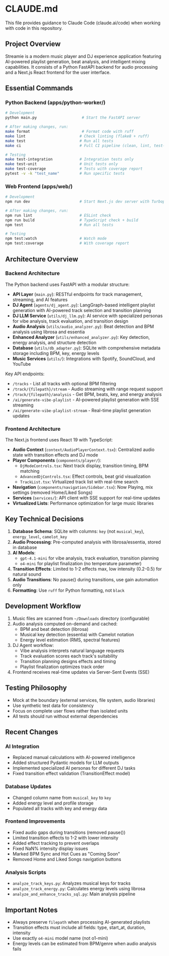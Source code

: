 # CLAUDE.md

This file provides guidance to Claude Code (claude.ai/code) when working with code in this repository.

## Project Overview

Streamie is a modern music player and DJ experience application featuring AI-powered playlist generation, beat analysis, and intelligent mixing capabilities. It consists of a Python FastAPI backend for audio processing and a Next.js React frontend for the user interface.

## Essential Commands

### Python Backend (apps/python-worker/)
```bash
# Development
python main.py                    # Start the FastAPI server

# After making changes, run:
make format                       # Format code with ruff
make lint                        # Check linting (flake8 + ruff)
make test                        # Run all tests
make ci                          # Full CI pipeline (clean, lint, test-coverage)

# Testing
make test-integration            # Integration tests only
make test-unit                   # Unit tests only
make test-coverage               # Tests with coverage report
pytest -v -k "test_name"         # Run specific tests
```

### Web Frontend (apps/web/)
```bash
# Development
npm run dev                      # Start Next.js dev server with Turbopack

# After making changes, run:
npm run lint                     # ESLint check
npm run build                    # TypeScript check + build
npm test                         # Run all tests

# Testing
npm test:watch                   # Watch mode
npm test:coverage                # With coverage report
```

## Architecture Overview

### Backend Architecture
The Python backend uses FastAPI with a modular structure:

- **API Layer** (`main.py`): RESTful endpoints for track management, streaming, and AI features
- **DJ Agent** (`agents/dj_agent.py`): LangGraph-based intelligent playlist generation with AI-powered track selection and transition planning
- **DJ LLM Service** (`utils/dj_llm.py`): AI service with specialized personas for vibe analysis, track evaluation, and transition design
- **Audio Analysis** (`utils/audio_analyzer.py`): Beat detection and BPM analysis using librosa and essentia
- **Enhanced Analyzer** (`utils/enhanced_analyzer.py`): Key detection, energy analysis, and structure detection
- **Database** (`utils/db_adapter.py`): SQLite with comprehensive metadata storage including BPM, key, energy levels
- **Music Services** (`utils/`): Integrations with Spotify, SoundCloud, and YouTube

Key API endpoints:
- `/tracks` - List all tracks with optional BPM filtering
- `/track/{filepath}/stream` - Audio streaming with range request support
- `/track/{filepath}/analysis` - Get BPM, beats, key, and energy analysis
- `/ai/generate-vibe-playlist` - AI-powered playlist generation with SSE streaming
- `/ai/generate-vibe-playlist-stream` - Real-time playlist generation updates

### Frontend Architecture
The Next.js frontend uses React 19 with TypeScript:

- **Audio Context** (`context/AudioPlayerContext.tsx`): Centralized audio state with transition effects and DJ mode
- **Player Components** (`components/player/`):
  - `DjModeControls.tsx`: Next track display, transition timing, BPM matching
  - `AdvancedDjControls.tsx`: Effect controls, beat grid visualization
  - `TrackList.tsx`: Virtualized track list with real-time search
- **Navigation** (`components/navigation/Sidebar.tsx`): Now Playing, mix settings (removed Home/Liked Songs)
- **Services** (`services/`): API client with SSE support for real-time updates
- **Virtualized Lists**: Performance optimization for large music libraries

## Key Technical Decisions

1. **Database Schema**: SQLite with columns: `key` (not `musical_key`), `energy_level`, `camelot_key`
2. **Audio Processing**: Pre-computed analysis with librosa/essentia, stored in database
3. **AI Models**: 
   - `gpt-4.1-mini` for vibe analysis, track evaluation, transition planning
   - `o4-mini` for playlist finalization (no temperature parameter)
4. **Transition Effects**: Limited to 1-2 effects max, low intensity (0.2-0.5) for natural sound
5. **Audio Transitions**: No pause() during transitions, use gain automation only
6. **Formatting**: Use `ruff` for Python formatting, not `black`

## Development Workflow

1. Music files are scanned from `~/Downloads` directory (configurable)
2. Audio analysis computed on-demand and cached:
   - BPM and beat detection (librosa)
   - Musical key detection (essentia) with Camelot notation
   - Energy level estimation (RMS, spectral features)
3. DJ Agent workflow:
   - Vibe analysis interprets natural language requests
   - Track evaluation scores each track's suitability
   - Transition planning designs effects and timing
   - Playlist finalization optimizes track order
4. Frontend receives real-time updates via Server-Sent Events (SSE)

## Testing Philosophy

- Mock at the boundary (external services, file system, audio libraries)
- Use synthetic test data for consistency
- Focus on complete user flows rather than isolated units
- All tests should run without external dependencies

## Recent Changes

### AI Integration
- Replaced manual calculations with AI-powered intelligence
- Added structured Pydantic models for LLM outputs
- Implemented specialized AI personas for different DJ tasks
- Fixed transition effect validation (TransitionEffect model)

### Database Updates
- Changed column name from `musical_key` to `key`
- Added energy level and profile storage
- Populated all tracks with key and energy data

### Frontend Improvements
- Fixed audio gaps during transitions (removed pause())
- Limited transition effects to 1-2 with lower intensity
- Added effect tracking to prevent overlaps
- Fixed NaN% intensity display issues
- Marked BPM Sync and Hot Cues as "Coming Soon"
- Removed Home and Liked Songs navigation buttons

### Analysis Scripts
- `analyze_track_keys.py`: Analyzes musical keys for tracks
- `analyze_track_energy.py`: Calculates energy levels using librosa
- `analyze_and_enhance_tracks_sql.py`: Main analysis pipeline

## Important Notes

- Always preserve `filepath` when processing AI-generated playlists
- Transition effects must include all fields: type, start_at, duration, intensity
- Use exactly `o4-mini` model name (not o1-mini)
- Energy levels can be estimated from BPM/genre when audio analysis fails